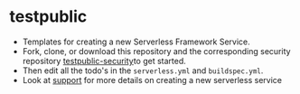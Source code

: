 # testpublic
- Templates for creating a new Serverless Framework Service.
- Fork, clone, or download this repository and the corresponding security repository [testpublic-security](https://github.com/pariveda-serverless/testpublic-security)to get started.
- Then edit all the todo's in the `serverless.yml` and `buildspec.yml`.
- Look at [support](https://github.com/pariveda-serverless/support/tree/master/create-new-service) for more details on creating a new serverless service
